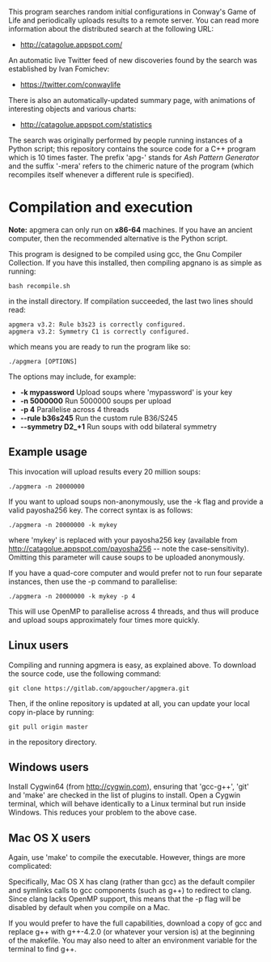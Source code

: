 This program searches random initial configurations in Conway's Game
of Life and periodically uploads results to a remote server. You can
read more information about the distributed search at the following URL:

- http://catagolue.appspot.com/

An automatic live Twitter feed of new discoveries found by the search
was established by Ivan Fomichev:

- https://twitter.com/conwaylife

There is also an automatically-updated summary page, with animations
of interesting objects and various charts:

- http://catagolue.appspot.com/statistics

The search was originally performed by people running instances of
a Python script; this repository contains the source code for a C++
program which is 10 times faster. The prefix 'apg-' stands for _Ash
Pattern Generator_ and the suffix '-mera' refers to the chimeric
nature of the program (which recompiles itself whenever a different
rule is specified).

Compilation and execution
=========================

**Note:** apgmera can only run on **x86-64** machines. If you have an
ancient computer, then the recommended alternative is the Python
script.

This program is designed to be compiled using gcc, the Gnu Compiler
Collection. If you have this installed, then compiling apgnano is as
simple as running:

    bash recompile.sh

in the install directory. If compilation succeeded, the last two lines
should read:

    apgmera v3.2: Rule b3s23 is correctly configured.
    apgmera v3.2: Symmetry C1 is correctly configured.

which means you are ready to run the program like so:

    ./apgmera [OPTIONS]

The options may include, for example:

- **-k mypassword**      Upload soups where 'mypassword' is your key
- **-n 5000000**         Run 5000000 soups per upload
- **-p 4**               Parallelise across 4 threads
- **--rule b36s245**     Run the custom rule B36/S245
- **--symmetry D2_+1**   Run soups with odd bilateral symmetry

Example usage
-------------

This invocation will upload results every 20 million soups:

    ./apgmera -n 20000000

If you want to upload soups non-anonymously, use the -k flag and
provide a valid payosha256 key. The correct syntax is as follows:

    ./apgmera -n 20000000 -k mykey

where 'mykey' is replaced with your payosha256 key (available from
http://catagolue.appspot.com/payosha256 -- note the case-sensitivity).
Omitting this parameter will cause soups to be uploaded anonymously.

If you have a quad-core computer and would prefer not to run four
separate instances, then use the -p command to parallelise:

    ./apgmera -n 20000000 -k mykey -p 4

This will use OpenMP to parallelise across 4 threads, and thus will
produce and upload soups approximately four times more quickly.

Linux users
-----------

Compiling and running apgmera is easy, as explained above. To download
the source code, use the following command:

    git clone https://gitlab.com/apgoucher/apgmera.git

Then, if the online repository is updated at all, you can update your
local copy in-place by running:

    git pull origin master

in the repository directory.

Windows users
-------------

Install Cygwin64 (from http://cygwin.com), ensuring that 'gcc-g++',
'git' and 'make' are checked in the list of plugins to install. Open a
Cygwin terminal, which will behave identically to a Linux terminal but
run inside Windows. This reduces your problem to the above case.

Mac OS X users
--------------

Again, use 'make' to compile the executable. However, things are more
complicated:

Specifically, Mac OS X has clang (rather than gcc) as the default
compiler and symlinks calls to gcc components (such as g++) to redirect
to clang. Since clang lacks OpenMP support, this means that the -p flag
will be disabled by default when you compile on a Mac.

If you would prefer to have the full capabilities, download a copy of gcc
and replace g++ with g++-4.2.0 (or whatever your version is) at the
beginning of the makefile. You may also need to alter an environment
variable for the terminal to find g++.
